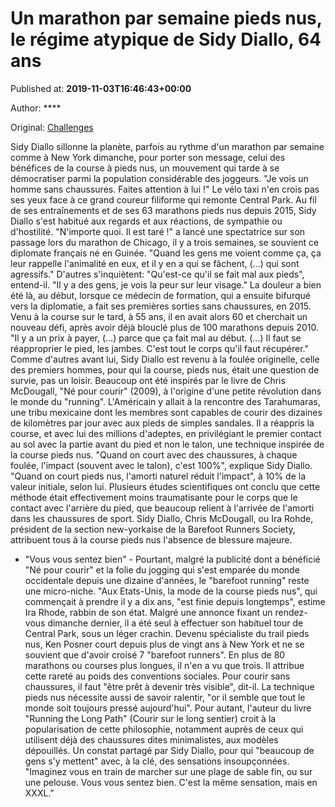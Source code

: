 
# Un marathon par semaine pieds nus, le régime atypique de Sidy Diallo, 64 ans

Published at: **2019-11-03T16:46:43+00:00**

Author: ****

Original: [Challenges](https://www.challenges.fr/societe/un-marathon-par-semaine-pieds-nus-le-regime-atypique-de-sidy-diallo-64-ans_682981)

Sidy Diallo sillonne la planète, parfois au rythme d'un marathon par semaine comme à New York dimanche, pour porter son message, celui des bénéfices de la course à pieds nus, un mouvement qui tarde à se démocratiser parmi la population considérable des joggeurs.
"Je vois un homme sans chaussures. Faites attention à lui !" Le vélo taxi n'en crois pas ses yeux face à ce grand coureur filiforme qui remonte Central Park.
Au fil de ses entraînements et de ses 63 marathons pieds nus depuis 2015, Sidy Diallo s'est habitué aux regards et aux réactions, de sympathie ou d'hostilité.
"N'importe quoi. Il est taré !" a lancé une spectatrice sur son passage lors du marathon de Chicago, il y a trois semaines, se souvient ce diplomate français né en Guinée.
"Quand les gens me voient comme ça, ça leur rappelle l'animalité en eux, et il y en a qui se fâchent, (...) qui sont agressifs."
D'autres s'inquiètent: "Qu'est-ce qu'il se fait mal aux pieds", entend-il. "Il y a des gens, je vois la peur sur leur visage."
La douleur a bien été là, au début, lorsque ce médecin de formation, qui a ensuite bifurqué vers la diplomatie, a fait ses premières sorties sans chaussures, en 2015.
Venu à la course sur le tard, à 55 ans, il en avait alors 60 et cherchait un nouveau défi, après avoir déjà blouclé plus de 100 marathons depuis 2010.
"Il y a un prix à payer, (...) parce que ça fait mal au début. (...) Il faut se réapproprier le pied, les jambes. C'est tout le corps qu'il faut récupérer."
Comme d'autres avant lui, Sidy Diallo est revenu à la foulée originelle, celle des premiers hommes, pour qui la course, pieds nus, était une question de survie, pas un loisir.
Beaucoup ont été inspirés par le livre de Chris McDougall, "Né pour courir" (2009), à l'origine d'une petite révolution dans le monde du "running".
L'Américain y allait à la rencontre des Tarahumaras, une tribu mexicaine dont les membres sont capables de courir des dizaines de kilomètres par jour avec aux pieds de simples sandales.
Il a réappris la course, et avec lui des millions d'adeptes, en privilégiant le premier contact au sol avec la partie avant du pied et non le talon, une technique inspirée de la course pieds nus.
"Quand on court avec des chaussures, à chaque foulée, l'impact (souvent avec le talon), c'est 100%", explique Sidy Diallo. "Quand on court pieds nus, l'amorti naturel réduit l'impact", à 10% de la valeur initiale, selon lui.
Plusieurs études scientifiques ont conclu que cette méthode était effectivement moins traumatisante pour le corps que le contact avec l'arrière du pied, que beaucoup relient à l'arrivée de l'amorti dans les chaussures de sport.
Sidy Diallo, Chris McDougall, ou Ira Rohde, président de la section new-yorkaise de la Barefoot Runners Society, attribuent tous à la course pieds nus l'absence de blessure majeure.
- "Vous vous sentez bien" -
Pourtant, malgré la publicité dont a bénéficié "Né pour courir" et la folie du jogging qui s'est emparée du monde occidentale depuis une dizaine d'années, le "barefoot running" reste une micro-niche.
"Aux Etats-Unis, la mode de la course pieds nus", qui commençait à prendre il y a dix ans, "est finie depuis longtemps", estime Ira Rhode, rabbin de son état.
Malgré une annonce fixant un rendez-vous dimanche dernier, il a été seul à effectuer son habituel tour de Central Park, sous un léger crachin.
Devenu spécialiste du trail pieds nus, Ken Posner court depuis plus de vingt ans à New York et ne se souvient que d'avoir croisé 7 "barefoot runners".
En plus de 80 marathons ou courses plus longues, il n'en a vu que trois.
Il attribue cette rareté au poids des conventions sociales. Pour courir sans chaussures, il faut "être prêt à devenir très visible", dit-il.
La technique pieds nus nécessite aussi de savoir ralentir, "or il semble que tout le monde soit toujours pressé aujourd'hui".
Pour autant, l'auteur du livre "Running the Long Path" (Courir sur le long sentier) croit à la popularisation de cette philosophie, notamment auprès de ceux qui utilisent déjà des chaussures dites minimalistes, aux modèles dépouillés.
Un constat partagé par Sidy Diallo, pour qui "beaucoup de gens s'y mettent" avec, à la clé, des sensations insoupçonnées.
"Imaginez vous en train de marcher sur une plage de sable fin, ou sur une pelouse. Vous vous sentez bien. C'est la même sensation, mais en XXXL."

